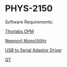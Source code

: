 # PHYS-2150

Software Requirements:

[Thorlabs OPM](https://www.thorlabs.com/software_pages/ViewSoftwarePage.cfm?Code=OPM)

[Newport MonoUtility](https://www.newport.com/f/cs130b-configured-monochromators)

[USB to Serial Adaptor Driver](http://bit.ly/elecable3)

[QT](https://www.qt.io/download-qt-installer)